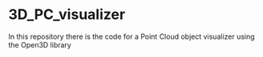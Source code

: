 # 3D_PC_visualizer
In this repository there is the code for a Point Cloud object visualizer using the Open3D library
